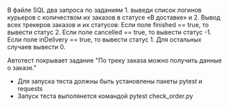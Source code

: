 В файле SQL два запроса по заданиям 1. выведи список логинов курьеров с количеством их заказов в статусе «В доставке» и 2. Вывод всех трекеров заказов и их статусов: Если поле finished == true, то вывести статус 2. Если поле canсelled == true, то вывести статус -1. Если поле inDelivery == true, то вывести статус 1. Для остальных случаев вывести 0.

Автотест покрывает задание "По треку заказа можно получить данные о заказе."
- Для запуска теста должны быть установлены пакеты pytest и requests
- Запуск теста выполянется командой pytest check_order.py
